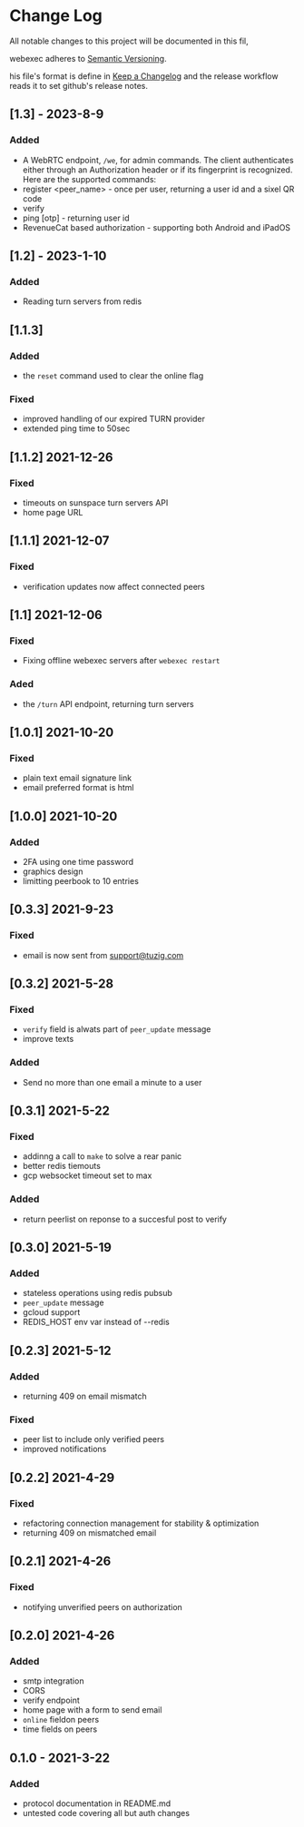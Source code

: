 # Change Log

All notable changes to this project will be documented in this fil, 

webexec adheres to [Semantic Versioning](https://semver.org/spec/v2.0.0.html).

his file's format is define in 
[Keep a Changelog](https://keepachangelog.com/en/1.0.0/)
and the release workflow reads it to set github's release notes.


## [1.3] - 2023-8-9

### Added 

- A WebRTC endpoint, `/we`, for admin commands.
The client authenticates either through an Authorization header or if
its fingerprint is recognized. Here are the supported commands:
 - register <email> <peer_name> - once per user, returning a user id and a sixel QR code
 - verify <fingerprint> <otp>
 - ping [otp] - returning user id
- RevenueCat based authorization - supporting both Android and iPadOS


## [1.2] - 2023-1-10

### Added

- Reading turn servers from redis

## [1.1.3]

### Added

- the `reset` command used to clear the online flag

### Fixed

- improved handling of our expired TURN provider
- extended ping time to 50sec

## [1.1.2] 2021-12-26

### Fixed

- timeouts on sunspace turn servers API
- home page URL 

## [1.1.1] 2021-12-07

### Fixed

- verification updates now affect connected peers

## [1.1] 2021-12-06

### Fixed

- Fixing offline webexec servers after `webexec restart`

### Aded

- the `/turn` API endpoint, returning turn servers

## [1.0.1] 2021-10-20

### Fixed 

- plain text email signature link
- email preferred format is html

## [1.0.0] 2021-10-20

### Added

- 2FA using one time password
- graphics design
- limitting peerbook to 10 entries


## [0.3.3] 2021-9-23

### Fixed

- email is now sent from support@tuzig.com


## [0.3.2] 2021-5-28

### Fixed

- `verify` field is alwats part of `peer_update` message
- improve texts

### Added

- Send no more than one email a minute to a user

## [0.3.1] 2021-5-22

### Fixed

- addinng a call to `make` to solve a rear panic
- better redis tiemouts
- gcp websocket timeout set to max

### Added

- return peerlist on reponse to a succesful post to verify


## [0.3.0] 2021-5-19

### Added

- stateless operations using redis pubsub
- `peer_update` message
- gcloud support
- REDIS_HOST env var instead of --redis

## [0.2.3] 2021-5-12

### Added 

- returning 409 on email mismatch

### Fixed 

- peer list to include only verified peers
- improved notifications

## [0.2.2] 2021-4-29

### Fixed

- refactoring connection management for stability & optimization
- returning 409 on mismatched email

## [0.2.1] 2021-4-26

### Fixed

- notifying unverified peers on authorization

## [0.2.0] 2021-4-26

### Added 

- smtp integration
- CORS
- verify endpoint
- home page with a form to send email
- `online` fieldon peers
- time fields on peers

## 0.1.0 - 2021-3-22

### Added 

- protocol documentation in README.md
- untested code covering all but auth changes
